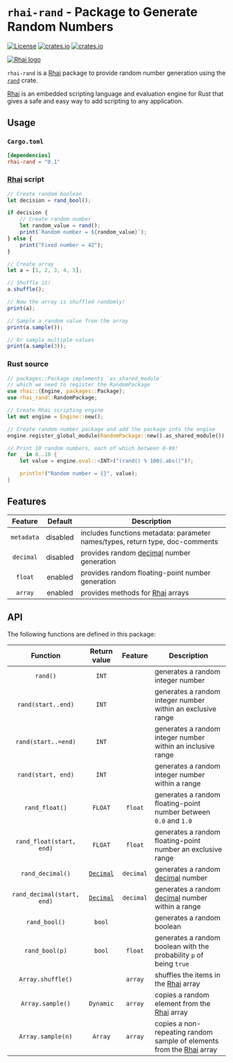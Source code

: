 `rhai-rand` - Package to Generate Random Numbers
===============================================

[![License](https://img.shields.io/crates/l/rhai)](https://github.com/license/rhaiscript/rhai-rand)
[![crates.io](https://img.shields.io/crates/v/rhai-rand?logo=rust)](https://crates.io/crates/rhai-rand/)
[![crates.io](https://img.shields.io/crates/d/rhai-rand?logo=rust)](https://crates.io/crates/rhai-rand/)

[![Rhai logo](https://rhai.rs/book/images/logo/rhai-banner-transparent-colour.svg)](https://rhai.rs)

`rhai-rand` is a [Rhai] package to provide random number generation using the [`rand`] crate.

[Rhai] is an embedded scripting language and evaluation engine for Rust that gives a safe and easy way
to add scripting to any application.


Usage
-----

### `Cargo.toml`

```toml
[dependencies]
rhai-rand = "0.1"
```

### [Rhai] script

```js
// Create random boolean
let decision = rand_bool();

if decision {
    // Create random number
    let random_value = rand();
    print(`Random number = ${random_value}`);
} else {
    print("Fixed number = 42");
}

// Create array
let a = [1, 2, 3, 4, 5];

// Shuffle it!
a.shuffle();

// Now the array is shuffled randomly!
print(a);

// Sample a random value from the array
print(a.sample());

// Or sample multiple values
print(a.sample(3));
```

### Rust source

```rust
// packages::Package implements `as_shared_module`
// which we need to register the RandomPackage
use rhai::{Engine, packages::Package};
use rhai_rand::RandomPackage;

// Create Rhai scripting engine
let mut engine = Engine::new();

// Create random number package and add the package into the engine
engine.register_global_module(RandomPackage::new().as_shared_module());

// Print 10 random numbers, each of which between 0-99!
for _ in 0..10 {
    let value = engine.eval::<INT>("(rand() % 100).abs()")?;

    println!("Random number = {}", value);
}
```


Features
--------

|  Feature   | Default  | Description                                                                        |
| :--------: | :------: | ---------------------------------------------------------------------------------- |
| `metadata` | disabled | includes functions metadata: parameter names/types, return type, doc-comments      |
| `decimal`  | disabled | provides random [decimal](https://crates.io/crates/rust_decimal) number generation |
|  `float`   | enabled  | provides random floating-point number generation                                   |
|  `array`   | enabled  | provides methods for [Rhai] arrays                                                 |


API
---

The following functions are defined in this package:

|          Function          | Return value |  Feature  | Description                                                            |
| :------------------------: | :----------: | :-------: | ---------------------------------------------------------------------- |
|          `rand()`          |    `INT`     |           | generates a random integer number                                      |
|     `rand(start..end)`     |    `INT`     |           | generates a random integer number within an exclusive range            |
|    `rand(start..=end)`     |    `INT`     |           | generates a random integer number within an inclusive range            |
|     `rand(start, end)`     |    `INT`     |           | generates a random integer number within a range                       |
|       `rand_float()`       |   `FLOAT`    |  `float`  | generates a random floating-point number between `0.0` and `1.0`       |
|  `rand_float(start, end)`  |   `FLOAT`    |  `float`  | generates a random floating-point number an exclusive range            |
|      `rand_decimal()`      | [`Decimal`]  | `decimal` | generates a random [decimal][`Decimal`] number                         |
| `rand_decimal(start, end)` | [`Decimal`]  | `decimal` | generates a random [decimal][`Decimal`] number within a range          |
|       `rand_bool()`        |    `bool`    |           | generates a random boolean                                             |
|       `rand_bool(p)`       |    `bool`    |  `float`  | generates a random boolean with the probability `p` of being `true`    |
|     `Array.shuffle()`      |              |  `array`  | shuffles the items in the [Rhai] array                                 |
|      `Array.sample()`      |  `Dynamic`   |  `array`  | copies a random element from the [Rhai] array                          |
|     `Array.sample(n)`      |   `Array`    |  `array`  | copies a non-repeating random sample of elements from the [Rhai] array |


[Rhai]: https://rhai.rs
[`rand`]: https://crates.io/crates/rand
[`Decimal`]: https://crates.io/crates/rust_decimal
